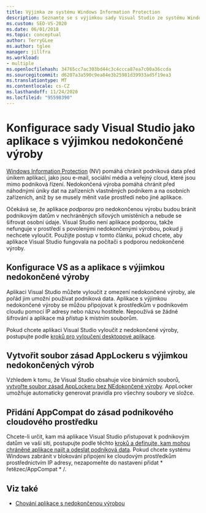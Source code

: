 ```yaml
---
title: Výjimka ze systému Windows Information Protection
description: Seznamte se s výjimkou sady Visual Studio ze systému Windows Information Protection a přitom pořád umožňuje používat podniková data.
ms.custom: SEO-VS-2020
ms.date: 06/01/2018
ms.topic: conceptual
author: TerryGLee
ms.author: tglee
manager: jillfra
ms.workload:
- multiple
ms.openlocfilehash: 34765cc7ac303bd44c3c4ccca87ea7c00a36ccda
ms.sourcegitcommit: d6207a3a590c9ea84e3b25981d39933ad5f19ea3
ms.translationtype: MT
ms.contentlocale: cs-CZ
ms.lasthandoff: 11/24/2020
ms.locfileid: "95598390"
---
```

# <a name="configure-visual-studio-as-a-wip-exempt-app"></a>Konfigurace sady Visual Studio jako aplikace s výjimkou nedokončené výroby

[Windows Information Protection](/windows/security/information-protection/windows-information-protection/protect-enterprise-data-using-wip) (NV) pomáhá chránit podniková data před únikem aplikací, jako jsou e-mail, sociální média a veřejný cloud, které jsou mimo podniková řízení. Nedokončená výroba pomáhá chránit před náhodnými úniky dat na zařízeních vlastněných podnikem a na osobních zařízeních, aniž by se musely měnit vaše prostředí nebo jiné aplikace.

Očekává se, že aplikace *podporou* pro nedokončenou výrobu budou bránit podnikovým datům v nechráněných síťových umístěních a nebude se šifrovat osobní údaje. Visual Studio není aplikace podporou, takže nefunguje v prostředí s povolenými nedokončenými výrobou, pokud ji nechcete vyloučit. Použijte postup v tomto článku, pokud chcete, aby aplikace Visual Studio fungovala na počítači s podporou nedokončené výroby.

## <a name="configure-vs-as-a-wip-exempt-app"></a>Konfigurace VS as a aplikace s výjimkou nedokončené výroby

Aplikaci Visual Studio můžete vyloučit z omezení nedokončené výroby, ale pořád jim umožní používat podniková data. Aplikace s výjimkou nedokončené výroby se můžou připojovat k prostředkům v podnikovém cloudu pomocí IP adresy nebo názvu hostitele. Nepoužívá se žádné šifrování a aplikace má přístup k místním souborům.

Pokud chcete aplikaci Visual Studio vyloučit z nedokončené výroby, postupujte podle [kroků pro vyloučení desktopové aplikace](/windows/security/information-protection/windows-information-protection/create-wip-policy-using-intune-azure#exempt-apps-from-a-wip-policy).

## <a name="create-a-wip-exempt-applocker-policy-file"></a>Vytvořit soubor zásad AppLockeru s výjimkou nedokončených výrob

Vzhledem k tomu, že Visual Studio obsahuje více binárních souborů, [vytvořte soubor zásad AppLockeru bez NEdokončené výroby](/windows/security/threat-protection/windows-defender-application-control/applocker/run-the-automatically-generate-rules-wizard). AppLocker umožňuje automaticky generovat pravidla pro všechny soubory ve složce.

## <a name="add-appcompat-to-the-enterprise-cloud-resource-policy"></a>Přidání AppCompat do zásad podnikového cloudového prostředku

Chcete-li určit, kam má aplikace Visual Studio přistupovat k podnikovým datům ve vaší síti, postupujte podle těchto [kroků a definujte, kam mohou chráněné aplikace najít a odeslat podniková data](/windows/security/information-protection/windows-information-protection/create-wip-policy-using-intune-azure#choose-where-apps-can-access-enterprise-data). Pokud chcete systému Windows zabránit v blokování připojení ke cloudovým prostředkům prostřednictvím IP adresy, nezapomeňte do nastavení přidat \* řetězec/AppCompat \* /.

## <a name="see-also"></a>Viz také

- [Chování aplikace s nedokončenou výrobou](/windows/security/information-protection/windows-information-protection/app-behavior-with-wip)
